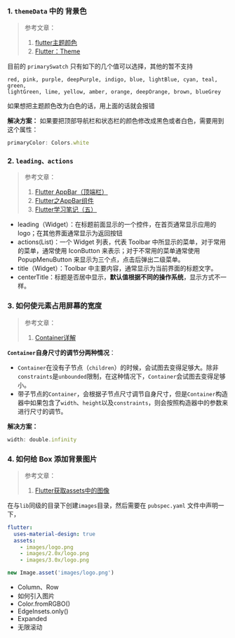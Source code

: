 ### 1. `themeData` 中的 背景色
> 参考文章： 
> 1. [flutter主题颜色](https://www.jianshu.com/p/d7f485a8c216)
> 2. [Flutter：Theme](https://www.jianshu.com/p/059c5794b29c)

目前的 `primarySwatch`  只有如下的几个值可以选择，其他的暂不支持
```
red, pink, purple, deepPurple, indigo, blue, lightBlue, cyan, teal, green, 
lightGreen, lime, yellow, amber, orange, deepOrange, brown, blueGrey
```
如果想把主题颜色改为白色的话，用上面的话就会报错

**解决方案：**
如果要把顶部导航栏和状态栏的颜色修改成黑色或者白色，需要用到这个属性：
```js
primaryColor: Colors.white
```
### 2. `leading、actions`
> 参考文章： 
> 1. [Flutter AppBar（顶端栏）](https://www.jianshu.com/p/77f8b7ee8460)
> 2. [Flutter之AppBar组件](https://www.jianshu.com/p/2a84f7fc3be7)
> 3. [Flutter学习笔记（五）](https://www.jianshu.com/p/15223325850d)

- leading（Widget）：在标题前面显示的一个控件，在首页通常显示应用的 logo；在其他界面通常显示为返回按钮
- actions(List)：一个 Widget 列表，代表 Toolbar 中所显示的菜单，对于常用的菜单，通常使用 IconButton 来表示；对于不常用的菜单通常使用 PopupMenuButton 来显示为三个点，点击后弹出二级菜单。
- title（Widget）：Toolbar 中主要内容，通常显示为当前界面的标题文字。
- centerTitle：标题是否居中显示，**默认值根据不同的操作系统**，显示方式不一样。

### 3. 如何使元素占用屏幕的宽度
> 参考文章：
> 1. [Container详解](https://www.jianshu.com/p/366b2446eaab)

**`Container`自身尺寸的调节分两种情况**：

- `Container`在没有子节点（`children`）的时候，会试图去变得足够大。除非`constraints`是`unbounded`限制，在这种情况下，`Container`会试图去变得足够小。
- 带子节点的`Container`，会根据子节点尺寸调节自身尺寸，但是`Container`构造器中如果包含了`width`、`height`以及`constraints`，则会按照构造器中的参数来进行尺寸的调节。

**解决方案：**
```js
width: double.infinity
```

### 4. 如何给 Box 添加背景图片
> 参考文章：
> 1. [Flutter获取assets中的图像](https://www.jianshu.com/p/d98753eaad57)

在与`lib`同级的目录下创建`images`目录，然后需要在 `pubspec.yaml` 文件中声明一下，

```yaml
flutter:
  uses-material-design: true
  assets:
    - images/logo.png
    - images/2.0x/logo.png
    - images/3.0x/logo.png
```

```js
new Image.asset('images/logo.png')
```

- Column、Row
- 如何引入图片
- Color.fromRGBO()
- EdgeInsets.only()
- Expanded
- 无限滚动